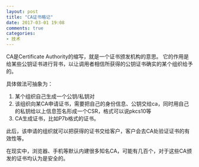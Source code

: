```yaml
---
layout: post
title: "CA证书略记"
date: 2017-03-01 19:08
comments: true
categories: 
- 技术
---
```


CA是Certificate Authority的缩写，就是一个证书颁发机构的意思。
它的作用是给某些公钥证书进行背书，以让调用者相信所获得的公钥证书确实的某个组织给予的。

具体做法可抽象为：  
1. 某个组织自己生成一个公钥/私钥对  
2. 该组织向某CA申请证书，需要把自己的身份信息、公钥交给ca，同时用自己的私钥给以上信息签名形成一个CSR，格式可以说pkcs10等  
3. CA生成证书，比如P7b格式的证书。

此后，该申请的组织就可以把获得的证书交给客户，客户会去CA处验证证书的有效性等。

在现实中，浏览器、手机等默认内建很多知名CA，可能有几百个，对于这些CA颁发的证书均认为是安全的。
